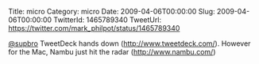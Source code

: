 Title: micro
Category: micro
Date: 2009-04-06T00:00:00
Slug: 2009-04-06T00:00:00
TwitterId: 1465789340
TweetUrl: https://twitter.com/mark_philpot/status/1465789340

[@supbro](https://twitter.com/supbro) TweetDeck hands down (http://www.tweetdeck.com/).  However for the Mac, Nambu just hit the radar (http://www.nambu.com/)